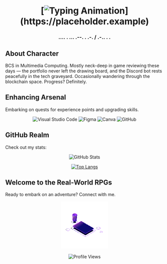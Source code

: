 <!-- Header -->
<div align="center">

# [![Typing Animation](https://readme-typing-svg.herokuapp.com/?font=Righteous&size=35&center=true&vCenter=true&width=500&height=70&duration=3200&lines=Hello+world!;Compiling+bugs...;Debugging+dreams...;Initializing+brain+module...;Brewing+milk+tea...;Refactoring+reality...;Running+algorithms...;Loading+more+milk+tea...;Checking+Stack+Overflow...;Casting+code+magic...;)](https://placeholder.example)

</div>

<h3 align="center">.... . ... .--. . .-. / .-.. . .</h3>

<!-- Introduction -->
<h2>About Character</h2>

<p>BCS in Multimedia Computing. Mostly neck-deep in game reviewing these days — the portfolio never left the drawing board, and the Discord bot rests peacefully in the tech graveyard. Occasionally wandering through the blockchain space. Progress? Definitely. </p>

<!-- Technologies -->
<h2>Enhancing Arsenal</h2>

<p>Embarking on quests for experience points and upgrading skills.</p>

<div align="center">
  <img height="24" src="https://img.shields.io/badge/-Visual%20Studio%20Code-black?style=flat-square&logo=visual-studio-code&logoColor=blue" alt="Visual Studio Code" />
  <img height="24" src="https://img.shields.io/badge/-Figma-black?style=flat-square&logo=figma" alt="Figma" />
  <img height="24" src="https://img.shields.io/badge/-Canva-black?style=flat-square&logo=canva" alt="Canva" />
  <img height="24" src="https://img.shields.io/badge/-GitHub-black?style=flat-square&logo=github" alt="GitHub" />
</div>

<!-- GitHub Stats -->
<h2>GitHub Realm</h2>

<p>Check out my stats:</p>

<div align="center">

![GitHub Stats](https://github-readme-stats.vercel.app/api?username=myStery24&show_icons=true&hide_title=true&card_width=495px&theme=vision-friendly-dark)

[![Top Langs](https://github-readme-stats.vercel.app/api/top-langs/?username=myStery24&layout=compact&card_width=495px&theme=vision-friendly-dark)](https://github.com/anuraghazra/github-readme-stats)

</div>

<!-- Connect with Me -->
<h2>Welcome to the Real-World RPGs</h2>

<p>Ready to embark on an adventure? Connect with me. </p>

<!-- Animated GIF -->
<div align="center">
  <img src="https://raw.githubusercontent.com/myStery24/mystery24/main/Animation-1707190620558.gif?token=GHSAT0AAAAAACMQX7IEWDLV6KICOWXIRCLQZOBZZ7Q" width="150" alt="Animated GIF" />
</div>

<!-- Visitors Counter -->
<p align="center">
  <img src="https://komarev.com/ghpvc/?username=myStery24&style=flat-square&color=orange" alt="Profile Views" />
</p>
